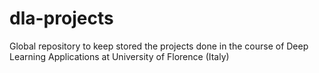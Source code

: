 # dla-projects
Global repository to keep stored the projects done in the course of Deep Learning Applications at University of Florence (Italy)
